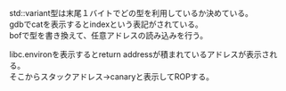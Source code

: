 std::variant型は末尾１バイトでどの型を利用しているか決めている。  
gdbでcatを表示するとindexという表記がされている。  
bofで型を書き換えて、任意アドレスの読み込みを行う。  

libc.environを表示するとreturn addressが積まれているアドレスが表示される。  
そこからスタックアドレス→canaryと表示してROPする。  
